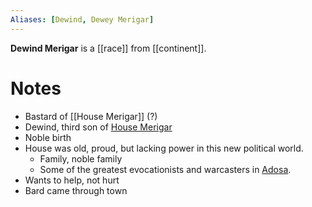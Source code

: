 ```yaml
---
Aliases: [Dewind, Dewey Merigar]
---
```


**Dewind Merigar** is a [[race]] from [[continent]].

# Notes
* Bastard of [[House Merigar]] (?)
* Dewind, third son of [House Merigar](House%20Merigar)
* Noble birth
* House was old, proud, but lacking power in this new political world.
	* Family, noble family
	* Some of the greatest evocationists and warcasters in [Adosa](../../Locations/Adosa.md).
* Wants to help, not hurt
* Bard came through town
